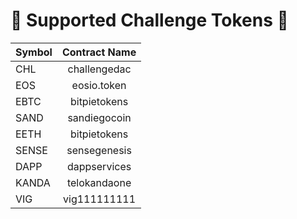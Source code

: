 # 🚀 Supported Challenge Tokens  🚀

| Symbol        | Contract Name |
| ------------- |:-------------:|
| CHL           | challengedac  |
| EOS           | eosio.token  |
| EBTC          | bitpietokens  |
| SAND          | sandiegocoin  |
| EETH          | bitpietokens  |
| SENSE         | sensegenesis  |
| DAPP          | dappservices  |
| KANDA         | telokandaone  |
| VIG           | vig111111111  |
